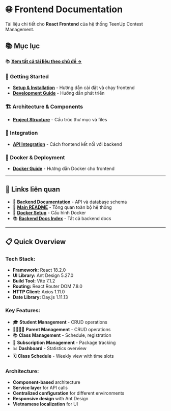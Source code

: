 # 🌐 Frontend Documentation

Tài liệu chi tiết cho **React Frontend** của hệ thống TeenUp Contest Management.

## 📚 **Mục lục**

📚 **[Xem tất cả tài liệu theo chủ đề →](INDEX.md)**

### **🚀 Getting Started**
- **[Setup & Installation](SETUP.md)** - Hướng dẫn cài đặt và chạy frontend
- **[Development Guide](DEVELOPMENT.md)** - Hướng dẫn phát triển

### **🏗️ Architecture & Components**
- **[Project Structure](STRUCTURE.md)** - Cấu trúc thư mục và files

### **🔌 Integration**
- **[API Integration](API-INTEGRATION.md)** - Cách frontend kết nối với backend

### **🐳 Docker & Deployment**
- **[Docker Guide](DOCKER.md)** - Hướng dẫn Docker cho frontend

---

## **🔗 Links liên quan**

- 📖 **[Backend Documentation](../backend/contest/docs/)** - API và database schema
- 🎯 **[Main README](../../README.md)** - Tổng quan toàn bộ hệ thống
- 🐳 **[Docker Setup](../../docker-compose.yml)** - Cấu hình Docker
- 📚 **[Backend Docs Index](../backend/contest/docs/INDEX.md)** - Tất cả backend docs

---

## **📋 Quick Overview**

### **Tech Stack:**
- **Framework:** React 18.2.0
- **UI Library:** Ant Design 5.27.0
- **Build Tool:** Vite 7.1.2
- **Routing:** React Router DOM 7.8.0
- **HTTP Client:** Axios 1.11.0
- **Date Library:** Day.js 1.11.13

### **Key Features:**
- 🎓 **Student Management** - CRUD operations
- 👨‍👩‍👧‍👦 **Parent Management** - CRUD operations  
- 📚 **Class Management** - Schedule, registration
- 🎁 **Subscription Management** - Package tracking
- 📊 **Dashboard** - Statistics overview
- 🗓️ **Class Schedule** - Weekly view with time slots

### **Architecture:**
- **Component-based** architecture
- **Service layer** for API calls
- **Centralized configuration** for different environments
- **Responsive design** with Ant Design
- **Vietnamese localization** for UI
